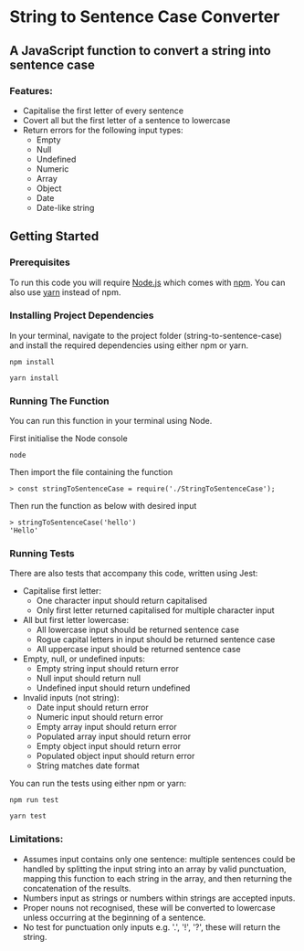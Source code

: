 # String to Sentence Case Converter

## **A JavaScript function to convert a string into sentence case**

### Features:
* Capitalise the first letter of every sentence
* Covert all but the first letter of a sentence to lowercase
* Return errors for the following input types:
    * Empty
    * Null
    * Undefined
    * Numeric
    * Array
    * Object
    * Date
    * Date-like string


## Getting Started

### Prerequisites

To run this code you will require [ Node.js](https://nodejs.org/en/) which comes with [ npm](https://www.npmjs.com/).  You can also use [ yarn](https://yarnpkg.com/) instead of npm.


### Installing Project Dependencies

In your terminal, navigate to the project folder (string-to-sentence-case) and install the required dependencies using either npm or yarn.

```
npm install
```
```
yarn install
```

### Running The Function

You can run this function in your terminal using Node.

First initialise the Node console
```
node
```
Then import the file containing the function
```
> const stringToSentenceCase = require('./StringToSentenceCase');
```
Then run the function as below with desired input
```
> stringToSentenceCase('hello')
'Hello'
```

### Running Tests

There are also tests that accompany this code, written using Jest:

* Capitalise first letter:
    * One character input should return capitalised
    * Only first letter returned capitalised for multiple character input
* All but first letter lowercase:
    * All lowercase input should be returned sentence case
    * Rogue capital letters in input should be returned sentence case
    * All uppercase input should be returned sentence case
* Empty, null, or undefined inputs:
    * Empty string input should return error
    * Null input should return null
    * Undefined input should return undefined
* Invalid inputs (not string):
    * Date input should return error
    * Numeric input should return error
    * Empty array input should return error
    * Populated array input should return error
    * Empty object input should return error
    * Populated object input should return error
    * String matches date format


You can run the tests using either npm or yarn:

```
npm run test
```
```
yarn test
```

### Limitations:
* Assumes input contains only one sentence: multiple sentences could be handled by splitting the input string into an array by valid punctuation, mapping this function to each string in the array, and then returning the concatenation of the results.
* Numbers input as strings or numbers within strings are accepted inputs.
* Proper nouns not recognised, these will be converted to lowercase unless occurring at the beginning of a sentence.
* No test for punctuation only inputs e.g. '.', '!', '?', these will return the string.

